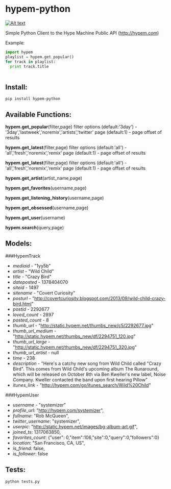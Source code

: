 hypem-python
============


[![Alt text](https://badge.fury.io/py/hypem-python.png)](http://badge.fury.io/py/hypem-python)


Simple Python Client to the Hype Machine Public API (http://hypem.com)

Example:

```python
import hypem
playlist = hypem.get_popular()
for track in playlist:
  print track.title
  
```

Install:
--------
```
pip install hypem-python
```


Available Functions:
--------------------

**hypem.get_popular**(filter,page)
  filter options (default:'3day') - '3day','lastweek','noremix','artists','twitter'
  page (default:1) - page offset of results
  
**hypem.get_latest**(filter,page)
  filter options (default:'all') - 'all','fresh','noremix','remix'
  page (default:1) - page offset of results
  
**hypem.get_latest**(filter,page)
  filter options (default:'all') - 'all','fresh','noremix','remix'
  page (default:1) - page offset of results
  
**hypem.get_artist**(artist_name,page)

**hypem.get_favorites**(username,page)

**hypem.get_listening_history**(username,page)

**hypem.get_obsessed**(username,page)

**hypem.get_user**(username)

**hypem.search**(query,page)


Models:
------

###HypemTrack
*	*mediaid* - "1yy5b"
*	*artist* - "Wild Child"
*	*title* - "Crazy Bird"
*	*dateposted* - 1378404070
*	*siteid* - 1497
*	*sitename* - "Covert Curiosity"
*	*posturl* - "http://covertcuriosity.blogspot.com/2013/09/wild-child-crazy-bird.html"
*	*postid* - 2292677
*	*loved_count* - 2897
*	*posted_count* - 8
*	*thumb_url* - "http://static.hypem.net/thumbs_new/c5/2292677.jpg"
*	*thumb_url_medium* - "http://static.hypem.net/thumbs_new/df/2294751_120.jpg"
*	*thumb_url_large* - "http://static.hypem.net/thumbs_new/df/2294751_320.jpg"
*	*thumb_url_artist* - null
*	*time* - 238
*	*description* - "Here's a catchy new song from Wild Child called \"Crazy Bird\". This comes from Wild Child's upcoming album The Runaround, which will be released on October 8th via Ben Kweller's new label, Noise Company. Kweller contacted the band upon first hearing Pillow"	
*	*itunes_link* - "http://hypem.com/go/itunes_search/Wild%20Child"

###HypemUser
*	*username* - "systemizer"
*	*profile_url*: "http://hypem.com/systemizer",
*	*fullname*: "Rob McQueen",
*	*twitter_username*: "systemizer",
*	*userpic*: "http://static.hypem.net/images/bg-album-art.gif",
*	*joined_ts*: 1317063850,
*	*favorites_count*: {"user": 0,"item":106,"site":0,"query":0,"followers":0}
*	*location*: "San Francisco, CA, US",
*	*is_friend*: false,
*	*is_follower*: false


Tests:
------

```
python tests.py
```
